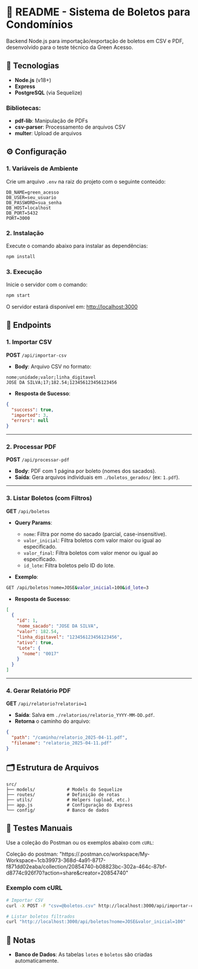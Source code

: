 # 📝 README - Sistema de Boletos para Condomínios

Backend Node.js para importação/exportação de boletos em CSV e PDF, desenvolvido para o teste técnico da Green Acesso.

## 🚀 Tecnologias

- **Node.js** (v18+)
- **Express**
- **PostgreSQL** (via Sequelize)

### Bibliotecas:

- **pdf-lib**: Manipulação de PDFs
- **csv-parser**: Processamento de arquivos CSV
- **multer**: Upload de arquivos

## ⚙️ Configuração

### 1. Variáveis de Ambiente

Crie um arquivo `.env` na raiz do projeto com o seguinte conteúdo:

```env
DB_NAME=green_acesso
DB_USER=seu_usuario
DB_PASSWORD=sua_senha
DB_HOST=localhost
DB_PORT=5432
PORT=3000
```

### 2. Instalação

Execute o comando abaixo para instalar as dependências:

```bash
npm install
```

### 3. Execução

Inicie o servidor com o comando:

```bash
npm start
```

O servidor estará disponível em: [http://localhost:3000](http://localhost:3000)

## 📌 Endpoints

### 1. Importar CSV

**POST** `/api/importar-csv`

- **Body**: Arquivo CSV no formato:

```csv
nome;unidade;valor;linha_digitavel
JOSE DA SILVA;17;182.54;123456123456123456
```

- **Resposta de Sucesso**:

```json
{
  "success": true,
  "imported": 3,
  "errors": null
}
```

---

### 2. Processar PDF

**POST** `/api/processar-pdf`

- **Body**: PDF com 1 página por boleto (nomes dos sacados).
- **Saída**: Gera arquivos individuais em `./boletos_gerados/` (ex: `1.pdf`).

---

### 3. Listar Boletos (com Filtros)

**GET** `/api/boletos`

- **Query Params**:

  - `nome`: Filtra por nome do sacado (parcial, case-insensitive).
  - `valor_inicial`: Filtra boletos com valor maior ou igual ao especificado.
  - `valor_final`: Filtra boletos com valor menor ou igual ao especificado.
  - `id_lote`: Filtra boletos pelo ID do lote.

- **Exemplo**:

```bash
GET /api/boletos?nome=JOSE&valor_inicial=100&id_lote=3
```

- **Resposta de Sucesso**:

```json
[
  {
    "id": 1,
    "nome_sacado": "JOSE DA SILVA",
    "valor": 182.54,
    "linha_digitavel": "123456123456123456",
    "ativo": true,
    "Lote": {
      "nome": "0017"
    }
  }
]
```

---

### 4. Gerar Relatório PDF

**GET** `/api/relatorio?relatorio=1`

- **Saída**: Salva em `./relatorios/relatorio_YYYY-MM-DD.pdf`.
- **Retorna** o caminho do arquivo:

```json
{
  "path": "/caminho/relatorio_2025-04-11.pdf",
  "filename": "relatorio_2025-04-11.pdf"
}
```

## 🗂️ Estrutura de Arquivos

```plaintext
src/
├── models/            # Models do Sequelize
├── routes/            # Definição de rotas
├── utils/             # Helpers (upload, etc.)
├── app.js             # Configuração do Express
└── config/            # Banco de dados
```

## 🧪 Testes Manuais

Use a coleção do Postman ou os exemplos abaixo com `cURL`:

Coleção do postman: "https://.postman.co/workspace/My-Workspace~1cb39973-368d-4a91-8717-f871dd02eaba/collection/20854740-b08823bc-302a-464c-87bf-d8774c926f70?action=share&creator=20854740"

### Exemplo com cURL

```bash
# Importar CSV
curl -X POST -F "csv=@boletos.csv" http://localhost:3000/api/importar-csv

# Listar boletos filtrados
curl "http://localhost:3000/api/boletos?nome=JOSE&valor_inicial=100"
```

## 📄 Notas

- **Banco de Dados**: As tabelas `lotes` e `boletos` são criadas automaticamente.

